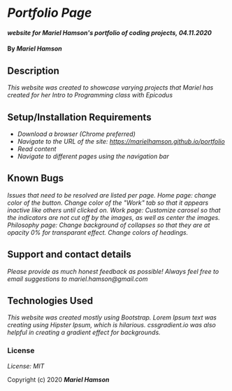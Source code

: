 # _Portfolio Page_

#### _website for Mariel Hamson's portfolio of coding projects, 04.11.2020_

#### By _**Mariel Hamson**_

## Description

_This website was created to showcase varying projects that Mariel has created for her Intro to Programming class with Epicodus_

## Setup/Installation Requirements

* _Download a browser (Chrome preferred)_
* _Navigate to the URL of the site: https://marielhamson.github.io/portfolio_
* _Read content_
* _Navigate to different pages using the navigation bar_

## Known Bugs

_Issues that need to be resolved are listed per page. Home page: change color of the button. Change color of the "Work" tab so that it appears inactive like others until clicked on. Work page: Customize carosel so that the indicators are not cut off by the images, as well as center the images. Philosophy page: Change background of collapses so that they are at opacity 0% for transparant effect. Change colors of headings._

## Support and contact details

_Please provide as much honest feedback as possible! Always feel free to email suggestions to mariel.hamson@gmail.com_

## Technologies Used

_This website was created mostly using Bootstrap. Lorem Ipsum text was creating using Hipster Ipsum, which is hilarious. cssgradient.io was also helpful in creating a gradient effect for backgrounds._

### License

*License: MIT*

Copyright (c) 2020 **_Mariel Hamson_**
